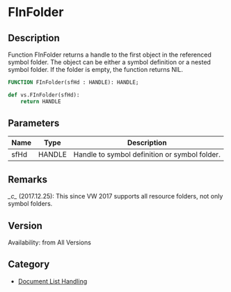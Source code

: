 # FInFolder

## Description
Function FInFolder returns a handle to the first object in the referenced symbol folder. The object can be either a symbol definition or a nested symbol folder.
If the folder is empty, the function returns NIL.

```pascal
FUNCTION FInFolder(sfHd : HANDLE): HANDLE;
```

```python
def vs.FInFolder(sfHd):
    return HANDLE
```

## Parameters
|Name|Type|Description|
|---|---|---|
|sfHd|HANDLE|Handle to symbol definition or symbol folder.|

## Remarks
*\_c\_* (2017.12.25): This since VW 2017 supports all resource folders, not only symbol folders.

## Version
Availability: from All Versions

## Category
* [Document List Handling](../Categories/Document%20List%20Handling.md)
